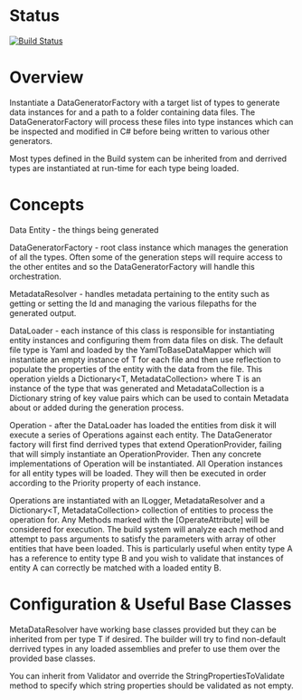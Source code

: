# Status

[![Build Status](https://goatstruck.visualstudio.com/PtahBuilder/_apis/build/status/alonghurst.ptahbuilder?branchName=master)](https://goatstruck.visualstudio.com/PtahBuilder/_build/latest?definitionId=5&branchName=master)

# Overview

Instantiate a DataGeneratorFactory with a target list of types to generate data instances for and a path to a folder containing data files. The DataGeneratorFactory will process these files into type instances which can be inspected and modified in C# before being written to various other generators.

Most types defined in the Build system can be inherited from and derrived types are instantiated at run-time for each type being loaded.

# Concepts

Data Entity - the things being generated

DataGeneratorFactory - root class instance which manages the generation of all the types. Often some of the generation steps will require access to the other entites and so the DataGeneratorFactory will handle this orchestration.

MetadataResolver - handles metadata pertaining to the entity such as getting or setting the Id and managing the various filepaths for the generated output.

DataLoader - each instance of this class is responsible for instantiating entity instances and configuring them from data files on disk. The default file type is Yaml and loaded by the YamlToBaseDataMapper<T> which will instantiate an empty instance of T for each file and then use reflection to populate the properties of the entity with the data from the file. This operation yields a Dictionary<T, MetadataCollection> where T is an instance of the type that was generated and MetadataCollection is a Dictionary string of key value pairs which can be used to contain Metadata about or added during the generation process.

Operation - after the DataLoader has loaded the entities from disk it will execute a series of Operations against each entity. The DataGenerator factory will first find derrived types that extend OperationProvider<T>, failing that will simply instantiate an OperationProvider<T>. Then any concrete implementations of Operation will be instantiated. All Operation instances for all entity types will be loaded. They will then be executed in order according to the Priority property of each instance. 

Operations are instantiated with an ILogger, MetadataResolver<T> and a Dictionary<T, MetadataCollection> collection of entities to process the operation for. Any Methods marked with the [OperateAttribute] will be considered for execution. The build system will analyze each method and attempt to pass arguments to satisfy the parameters with  array of other entities that have been loaded. This is particularly useful when entity type A has a reference to entity type B and you wish to validate that instances of entity A can correctly be matched with a loaded entity B.

# Configuration & Useful Base Classes

MetaDataResolver<T> have working base classes provided but they can be inherited from per type T if desired. The builder will try to find non-default derrived types in any loaded assemblies and prefer to use them over the provided base classes.

You can inherit from Validator<T> and override the StringPropertiesToValidate method to specify which string properties should be validated as not empty.

